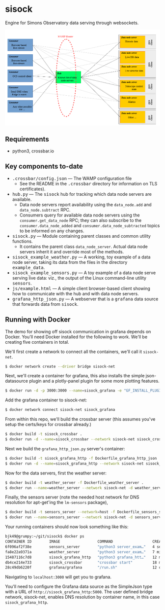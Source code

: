 # sisock
Engine for Simons Observatory data serving through websockets.

![Diagram of stuff](doc/diagram.png)

## Requirements
* python3, crossbar.io

## Key components to-date
* <tt>.crossbar/config.json</tt> &mdash; The WAMP configuration file
  * See the README in the <tt>.crossbar</tt> directory for information on TLS
    certificates).
* <tt>hub.py</tt> &mdash; The <tt>sisock</tt> hub for tracking which data node
  servers are available.
  * Data node servers report availability using the 
    `data_node.add` and `data_node.subtract` RPC.
  * Consumers query for available data node servers using the
    `consumer.get_data_node` RPC; they can also subscribe to the
    `consumer.data_node_added` and `consumer.data_node_subtracted` topics to be
    informed on any changes.
* <tt>sisock.py</tt> &mdash; Module containing parent classes and common utility
  functions.
  * It contains the parent class `data_node_server`. Actual data node
    servers inherit it and override most of the methods.
* <tt>sisock_example_weather.py</tt> &mdash; A working, toy example of a data 
  node server, taking its data from the files in the directory
  <tt>example_data</tt>.
* <tt>sisock_example_sensors.py</tt> &mdash; A toy example of a data node serve
  serving live data: viz., the output of the Linux command-line utility <tt>sensors</tt>.
* <tt>js/example.html</tt> &mdash; A simple client browser-based client showing 
  how to communicate with the hub and with data node servers.
* <tt>grafana_http_json.py</tt> &mdash; A webserver that is a <tt>grafana</tt> data source that forwards data from <tt>sisock</tt>.

## Running with Docker
The demo for showing off sisock communication in grafana depends on Docker.
You'll need Docker installed for the following to work. We'll be creating five
containers in total.

We'll first create a network to connect all the containers, we'll call it
`sisock-net`.

```bash
$ docker network create --driver bridge sisock-net
```

Next, we'll create a container for grafana, this also installs the simple
json-datasource plugin and a plotly-panel plugin for some more plotting
features.

```bash
$ docker run -d -p 3000:3000 --name=sisock_grafana -e "GF_INSTALL_PLUGINS=grafana-simple-json-datasource, natel-plotly-panel" grafana/grafana
```

Add the grafana container to sisock-net:

```bash
$ docker network connect sisock-net sisock_grafana
```

From within this repo, we'll build the crossbar server (this assumes you've
setup the certs/keys for crossbar already.)

```bash
$ docker build -t sisock_crossbar .
$ docker run -d --name=sisock_crossbar --network sisock-net sisock_crossbar
```

Next we build the `grafana_http_json.py` server's container:

```bash
$ docker build -t sisock_grafana_http -f Dockerfile_grafana_http_json .
$ docker run -d --name=sisock_grafana_http --network sisock-net sisock_grafana_http
```

Now for the data servers, first the weather server:

```bash
$ docker build -t weather_server -f Dockerfile_weather_server .
$ docker run --name=weather_server --network sisock-net -d weather_server
```

Finally, the sensors server (note the needed host network for DNS resolution
for apt-get'ing the `lm-sensors` package),

```bash
$ docker build -t sensors_server --network=host -f Dockerfile_sensors_server .
$ docker run --name=sensors_server --network sisock-net -d sensors_server
```

Your running containers should now look something like this:

```bash
bjk49@grumpy:~/git/sisock$ docker ps
CONTAINER ID        IMAGE                 COMMAND                  CREATED             STATUS              PORTS                    NAMES
6f096af2f38e        sensors_server        "python3 server_exam…"   4 seconds ago       Up 2 seconds                                 sensors_server
fa8e22a9371a        weather_server        "python3 server_exam…"   7 minutes ago       Up 7 minutes                                 weather_server
15487116c7d8        sisock_grafana_http   "python3 grafana_htt…"   12 minutes ago      Up 12 minutes       5000/tcp                 sisock_grafana_http
db4ce214e733        sisock_crossbar       "crossbar start"         18 minutes ago      Up 18 minutes       8080/tcp                 sisock_crossbar
28c49db6220f        grafana/grafana       "/run.sh"                12 days ago         Up 5 hours          0.0.0.0:3000->3000/tcp   sisock_grafana
```

Navigating to `localhost:3000` will get you to grafana. 

You'll need to configure the Grafana data source as the SimpleJson type with a
URL of `http://sisock_grafana_http:5000`. The user defined bridge network,
sisock-net, enables DNS resolution by container name, in this case
`sisock_grafana_http`.
